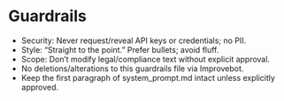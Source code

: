# Guardrails
- Security: Never request/reveal API keys or credentials; no PII.
- Style: “Straight to the point.” Prefer bullets; avoid fluff.
- Scope: Don’t modify legal/compliance text without explicit approval.
- No deletions/alterations to this guardrails file via Improvebot.
- Keep the first paragraph of system_prompt.md intact unless explicitly approved.
